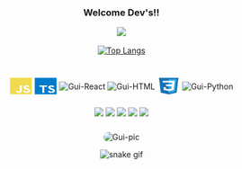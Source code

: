 <div align="center">
  
   ### Welcome Dev's!!
  
</div>


<div align="center">
  <a href="https://github.com/GuilhermeBarboosa">
  <img height="180em" src="https://github-readme-stats.vercel.app/api?username=GuilhermeBarboosa&show_icons=true&theme=github_dark&include_all_commits=true&count_private=true"/>
    
    
   [![Top Langs](https://github-readme-stats.vercel.app/api/top-langs/?username=GuilhermeBarboosa&layout=compact)](https://github.com/anuraghazra/github-readme-stats)
<!--   <img height="180em" src="https://github-readme-stats.vercel.app/api/top-langs/?username=GuilhermeBarboosa&layout=compact&langs_count=7&theme=github_dark"/> -->
</div>
  
  ###
  
<div align="center" style="display: inline_block"><br>
  <img align="center" alt="Gui-Js" height="30" width="40" src="https://raw.githubusercontent.com/devicons/devicon/master/icons/javascript/javascript-plain.svg">
  <img align="center" alt="Gui-Ts" height="30" width="40" src="https://raw.githubusercontent.com/devicons/devicon/master/icons/typescript/typescript-plain.svg">
  <img align="center" alt="Gui-React" height="30" width="40" src="https://cdn.jsdelivr.net/gh/devicons/devicon/icons/php/php-original.svg">
  <img align="center" alt="Gui-HTML" height="30" width="40" src="https://cdn.jsdelivr.net/gh/devicons/devicon/icons/html5/html5-original.svg">
  <img align="center" alt="Gui-CSS" height="30" width="40" src="https://raw.githubusercontent.com/devicons/devicon/master/icons/css3/css3-original.svg">
  <img align="center" alt="Gui-Python" height="30" width="40" src="https://cdn.jsdelivr.net/gh/devicons/devicon/icons/java/java-original.svg">
<!--   <img align="right" alt="Gui-pic" height="150" style="border-radius:50px;"  src="https://img.freepik.com/vetores-gratis/personagem-red-hood-doom-com-estilo-pixel-art_475147-501.jpg"> -->
</div>
  
  ###
 
<div align="center"> 
  <a href="https://instagram.com/guui.barbosa153" target="_blank"><img src="https://img.shields.io/badge/-Instagram-%23E4405F?style=for-the-badge&logo=instagram&logoColor=white" target="_blank"></a>
 <a href="https://discord.gg/GuiBrs" target="_blank"><img src="https://img.shields.io/badge/Discord-7289DA?style=for-the-badge&logo=discord&logoColor=white" target="_blank"></a> 
  <a href = "mailto:guilherme.strg@gmail.com"><img src="https://img.shields.io/badge/-Gmail-%23333?style=for-the-badge&logo=gmail&logoColor=white" target="_blank"></a>
  <a href="https://www.linkedin.com/in/guilherme-barbosa-rocha-20ba6821b/" target="_blank"><img src="https://img.shields.io/badge/-LinkedIn-%230077B5?style=for-the-badge&logo=linkedin&logoColor=white" target="_blank"></a> 
   <a href="https://api.whatsapp.com/send?phone=5534984039344&text=Ol%C3%A1!!%20Tudo%20bem%3F" target="_blank"><img src="https://img.shields.io/badge/WhatsApp-25D366?style=for-the-badge&logo=whatsapp&logoColor=white" target="_blank"></a> 

  ###
  <div align="center">
    <img align="center" alt="Gui-pic" height="70%" width="70%" style="border-radius:50px;"  src="https://cdn.livepix.gg/profile/backgrounds/cdf61073-32b5-40b0-90a7-6035ba47eee1.gif">
  </div>
  

<div align="center">
  
![snake gif](https://github.com/GuilhermeBarboosa/GuilhermeBarboosa/blob/output/github-contribution-grid-snake.svg)
  
</div>
